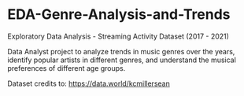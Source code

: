 # EDA-Genre-Analysis-and-Trends
Exploratory Data Analysis - Streaming Activity Dataset (2017 - 2021)

Data Analyst project to analyze trends in music genres over the years, identify popular artists in different genres, and understand the musical preferences of different age groups.

Dataset credits to: https://data.world/kcmillersean
